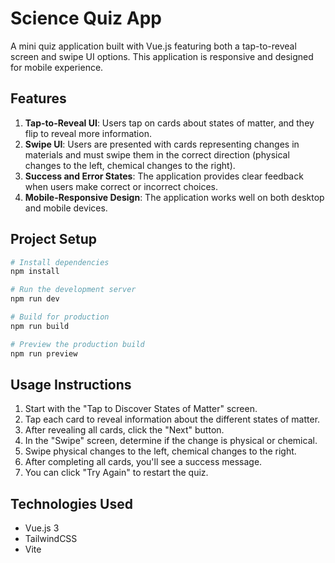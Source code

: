 # Science Quiz App

A mini quiz application built with Vue.js featuring both a tap-to-reveal screen and swipe UI options. This application is responsive and designed for mobile experience.

## Features

1. **Tap-to-Reveal UI**: Users tap on cards about states of matter, and they flip to reveal more information.
2. **Swipe UI**: Users are presented with cards representing changes in materials and must swipe them in the correct direction (physical changes to the left, chemical changes to the right).
3. **Success and Error States**: The application provides clear feedback when users make correct or incorrect choices.
4. **Mobile-Responsive Design**: The application works well on both desktop and mobile devices.

## Project Setup

```bash
# Install dependencies
npm install

# Run the development server
npm run dev

# Build for production
npm run build

# Preview the production build
npm run preview
```

## Usage Instructions

1. Start with the "Tap to Discover States of Matter" screen.
2. Tap each card to reveal information about the different states of matter.
3. After revealing all cards, click the "Next" button.
4. In the "Swipe" screen, determine if the change is physical or chemical.
5. Swipe physical changes to the left, chemical changes to the right.
6. After completing all cards, you'll see a success message.
7. You can click "Try Again" to restart the quiz.

## Technologies Used

- Vue.js 3
- TailwindCSS
- Vite
